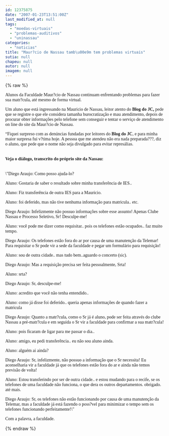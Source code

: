 ```yaml
---
id: 12375875
date: "2007-01-23T13:51:00Z"
last_modified_at: null
tags:
  - "moedas-virtuais"
  - "problemas-auditivos"
  - "uninassau"
categories:
  - "noticias"
title: "Maur?cio de Nassau tamb\u00e9m tem problemas virtuais"
sutia: null
chapeu: null
autor: null
imagem: null
---
```

{% raw %}
<p><P><FONT face=Verdana>Alunos da Faculdade Maur?cio de Nassau continuam enfrentando problemas para fazer sua matr?cula, até mesmo de forma virtual.</FONT></P></p>
<p><P><FONT face=Verdana>Um aluno que está ingressando na Mauricio de Nassau, leitor atento do <STRONG>Blog do JC,</STRONG> pede que se registre o que ele considera tamanha burocratização e mau atendimento, depois de procurar obter informações pelo telefone sem conseguir e tentar o serviço de atendimento on line do site da Maur?cio de Nassau.</FONT></P></p>
<p><P><FONT face=Verdana>“Fiquei surpreso com as denúncias fundadas por leitores do <STRONG>Blog do JC</STRONG>, e para minha maior surpresa fui v?tima hoje. A pessoa que me atendeu não era nada preparada???, diz o aluno, que pede que o nome não seja divulgado para evitar represálias.</FONT></P></p>
<p><P><BR><STRONG><FONT face=Verdana>Veja o diálogo, transcrito do próprio site da Nassau:</FONT></STRONG></P></p>
<p><P><BR><FONT face=Verdana>\"Diego Araujo: Como posso ajuda-lo?</FONT></P></p>
<p><P><FONT face=Verdana>Aluno: Gostaria de saber o resultado sobre minha transferência de IES..</FONT></P></p>
<p><P><FONT face=Verdana>Aluno: Fiz transferência de outra IES para a Mauricio.</FONT></P></p>
<p><P><FONT face=Verdana>Aluno: foi deferido, mas não tive nenhuma informação para matricula.. etc.</FONT></P></p>
<p><P><FONT face=Verdana>Diego Araujo: Infelizmente não possuo informações sobre esse assunto! Apenas Clube Nassau e Processo Seletivo, Sr! Desculpe-me!</FONT></P></p>
<p><P><FONT face=Verdana>Aluno: você pode me dizer como requisitar.. pois os telefones estão ocupados.. faz muito tempo.</FONT></P></p>
<p><P><FONT face=Verdana>Diego Araujo: Os telefones estão fora do ar por causa de uma manutenção da Telemar! Para requisitar o Sr pode vir a sede da faculdade e pegar um formulário para requisição!</FONT></P></p>
<p><P><FONT face=Verdana>Aluno: sou de outra cidade.. mas tudo bem..aguardo o concerto (sic).</FONT></P></p>
<p><P><FONT face=Verdana>Diego Araujo: Mas a requisição precisa ser feita pessoalmente, Srta!</FONT></P></p>
<p><P><FONT face=Verdana>Aluno: srta?</FONT></P></p>
<p><P><FONT face=Verdana>Diego Araujo: Sr, desculpe-me!</FONT></P></p>
<p><P><FONT face=Verdana>Aluno: acredito que você não tenha entendido..</FONT></P></p>
<p><P><FONT face=Verdana>Aluno: como já disse foi deferido.. queria apenas informações de quando fazer a matricula</FONT></P></p>
<p><P><FONT face=Verdana>Diego Araujo: Quanto a matr?cula, como o Sr já é aluno, pode ser feita através do clube Nassau a pré-matr?cula e em seguida o Sr vir a faculdade para confirmar a sua matr?cula!</FONT></P></p>
<p><P><FONT face=Verdana>Aluno: pois ficaram de ligar para me passar o dia..</FONT></P></p>
<p><P><FONT face=Verdana>Aluno: amigo, eu pedi transferência.. eu não sou aluno ainda.</FONT></P></p>
<p><P><FONT face=Verdana>Aluno: alguém ai ainda?</FONT></P></p>
<p><P><FONT face=Verdana>Diego Araujo: Sr, infelizmente, não possuo a informação que o Sr necessita! Eu aconselharia vir a faculdade já que os telefones estão fora do ar e ainda não temos previsão de volta!</FONT></P></p>
<p><P><FONT face=Verdana>Aluno: Estou transferindo por ser de outra cidade.. e estou mudando para o recife, se os telefones de uma faculdade não funciona, o que dera os outros departamentos. obrigado. até mais.</FONT></P></p>
<p><P><FONT face=Verdana>Diego Araujo: Sr, os telefones não estão funcionando por causa de uma manutenção da Telemar, mas a faculdade já está fazendo o poss?vel para minimizar o tempo sem os telefones funcionando perfeitamente!\"</FONT></P></p>
<p><P><FONT face=Verdana>Com a palavra, a faculdade.</FONT></P> </p>
{% endraw %}